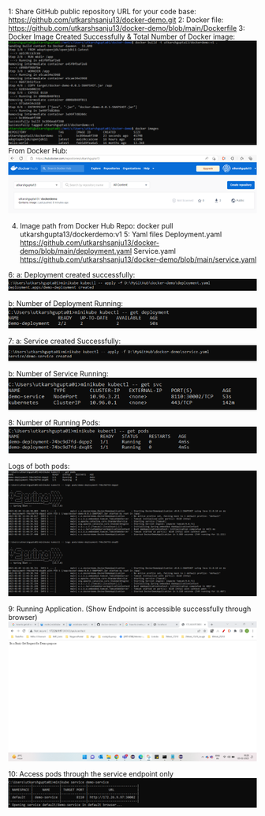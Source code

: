 1: Share GitHub public repository URL for your code base:
	https://github.com/utkarshsanju13/docker-demo.git
2: Docker file:
	https://github.com/utkarshsanju13/docker-demo/blob/main/Dockerfile
3: Docker Image Created Successfully & Total Number of Docker image:
	![alt text](https://github.com/utkarshsanju13/docker-demo/blob/main/img/DockerImagesCreated.png)
From Docker Hub:
	![alt text](https://github.com/utkarshsanju13/docker-demo/blob/main/img/DockerHub.png)

 
4. Image path from Docker Hub Repo:
docker pull utkarshgupta13/dockerdemo:v1
5: Yaml files
Deployment.yaml 
 https://github.com/utkarshsanju13/docker-demo/blob/main/deployment.yaml
Service.yaml
	https://github.com/utkarshsanju13/docker-demo/blob/main/service.yaml



6: 
a: Deployment created successfully:
	![alt text](https://github.com/utkarshsanju13/docker-demo/blob/main/img/deplyement%20createdONLY.png)
 
b: Number of Deployment Running:
 	![alt text](https://github.com/utkarshsanju13/docker-demo/blob/main/img/deployment%20running.png)

7:
a: Service created Successfully:
	![alt text](https://github.com/utkarshsanju13/docker-demo/blob/main/img/sevice%20created.png)
 
b: Number of Service Running:
	![alt text](https://github.com/utkarshsanju13/docker-demo/blob/main/img/total%20number%20of%20service%20running.png)
 
8: Number of Running Pods:
	![alt text](https://github.com/utkarshsanju13/docker-demo/blob/main/img/pods%20running%20replica%3D2.png)
 
Logs of both pods:
	![alt text](https://github.com/utkarshsanju13/docker-demo/blob/main/img/both%20pods%20logs.png)
 

9: Running Application. (Show Endpoint is accessible successfully through browser)
	![alt text](https://github.com/utkarshsanju13/docker-demo/blob/main/img/endpoint%20access%20in%20browser.png)
 
10: Access pods through the service endpoint only
	![alt text](https://github.com/utkarshsanju13/docker-demo/blob/main/img/endpoint%20accessible%20in%20cmd.png)
 






	
